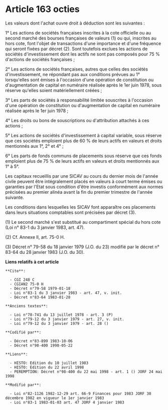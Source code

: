 # Article 163 octies

Les valeurs dont l'achat ouvre droit à déduction sont les suivantes :

1° Les actions de sociétés françaises inscrites à la cote officielle ou au second marché des bourses françaises de valeurs
(1) ou qui, inscrites au hors cote, font l'objet de transactions d'une importance et d'une fréquence qui seront fixées par
décret (2). Sont toutefois exclues les actions de sociétés d'investissement dont les actifs ne sont pas composés pour 75 %
d'actions de sociétés françaises ;

2° Les actions de sociétés françaises, autres que celles des sociétés d'investissement, ne répondant pas aux conditions
prévues au 1° lorsqu'elles sont émises à l'occasion d'une opération de constitution ou d'augmentation de capital en numéraire
réalisée après le 1er juin 1978, sous réserve qu'elles soient matériellement créées ;

3° Les parts de sociétés à responsabilité limitée souscrites à l'occasion d'une opération de constitution ou d'augmentation
de capital en numéraire réalisée après le 1er juin 1978 ;

4° Les droits ou bons de souscriptions ou d'attribution attachés à ces actions ;

5° Les actions de sociétés d'investissement à capital variable, sous réserve que ces sociétés emploient plus de 60 % de leurs
actifs en valeurs et droits mentionnés aux 1°, 2° et 4° ;

6° Les parts de fonds communs de placements sous réserve que ces fonds emploient plus de 75 % de leurs actifs en valeurs et
droits mentionnés aux 1° à 5°.

Les capitaux recueillis par une SICAV au cours du dernier mois de l'année civile peuvent être intégralement placés en valeurs
à court terme émises ou garanties par l'Etat sous condition d'être investis conformément aux normes précisées au premier
alinéa avant la fin du premier trimestre de l'année suivante.

Les conditions dans lesquelles les SICAV font apparaître ces placements dans leurs situations comptables sont précisées par
décret (3).

(1) Le second marché s'est substitué au compartiment spécial du  hors cote (Loi n° 83-1 du 3 janvier 1983, art. 47).

(2) Cf. Annexe II, art. 75-0 H.

(3) Décret n° 79-58 du 18 janvier 1979 (J.O. du 23) modifié par le décret n° 83-64 du 28 janvier 1983 (J.O. du 30).

**Liens relatifs à cet article**

	**Cite**:

	  - CGI 248 C
	  - CGIAN2 75-0 H
	  - Décret n°79-58 1979-01-18
	  - Loi n°83-1 du 3 janvier 1983 - art. 47, v. init.
	  - Décret n°83-64 1983-01-28

	**Anciens textes**:

	  - Loi n°78-741 du 13 juillet 1978 - art. 3 (P)
	  - Loi n°79-12 du 3 janvier 1979 - art. 27, v. init.
	  - Loi n°79-12 du 3 janvier 1979 - art. 28 ()

	**Codifié par**:

	  - Décret n°83-899 1983-10-06
	  - Décret n°98-400 1998-05-22

	**Liens**:

	  - HISTO: Edition du 10 juillet 1983
	  - HISTO: Edition du 22 avril 1998
	  - PEREMPTION: Décret n°98-400 du 22 mai 1998 - art. 1 () JORF 24 mai 1998

	**Modifié par**:

	  - Loi n°82-1126 1982-12-29 art. 66-9 Finances pour 1983 JORF 30 décembre 1982 en vigueur le 1er janvier 1983
	  - Loi n°83-1 1983-01-03 art. 47 JORF 4 janvier 1983
